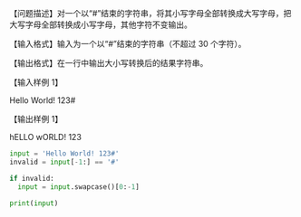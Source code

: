 【问题描述】对一个以“#”结束的字符串，将其小写字母全部转换成大写字母，把大写字母全部转换成小写字母，其他字符不变输出。

【输入格式】输入为一个以“#”结束的字符串（不超过 30 个字符）。

【输出格式】在一行中输出大小写转换后的结果字符串。

【输入样例 1】

Hello World! 123#

【输出样例 1】

hELLO wORLD! 123

```python
input = 'Hello World! 123#'
invalid = input[-1:] == '#'

if invalid:
  input = input.swapcase()[0:-1]

print(input)
```
